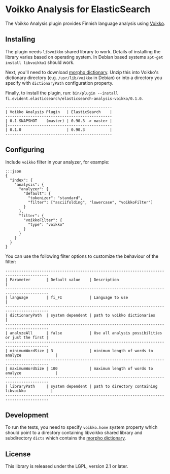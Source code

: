 Voikko Analysis for ElasticSearch
=================================

The Voikko Analysis plugin provides Finnish language analysis using [Voikko](http://voikko.puimula.org/).

Installing
----------

The plugin needs `libvoikko` shared library to work. Details of installing the library varies
based on operating system. In Debian based systems `apt-get install libvoikko1` should work.

Next, you'll need to download [morpho dictionary](http://www.puimula.org/htp/testing/voikko-snapshot/dict-morpho.zip).
Unzip this into Voikko's dictionary directory (e.g. `/usr/lib/voikko` in Debian) or into a directory you specify with
`dictionaryPath` configuration property.

Finally, to install the plugin, run: `bin/plugin --install fi.evident.elasticsearch/elasticsearch-analysis-voikko/0.1.0`.

    -----------------------------------------------
    | Voikko Analysis Plugin   | ElasticSearch    |
    -----------------------------------------------
    | 0.1-SNAPSHOT    (master) | 0.90.3 -> master |
    |----------------------------------------------
    | 0.1.0                    | 0.90.3           |
    -----------------------------------------------

Configuring
-----------

Include `voikko` filter in your analyzer, for example:

    :::json
    {
      "index": {
        "analysis": {
          "analyzer": {
            "default": {
              "tokenizer": "standard",
              "filter": ["asciifolding", "lowercase", "voikkoFilter"]
            }
          },
          "filter": {
            "voikkoFilter": {
              "type": "voikko"
            }
          }
        }
      }
    }

You can use the following filter options to customize the behaviour of the filter:

    -----------------------------------------------------------------------------------------
    | Parameter       | Default value    | Description                                      |
    -----------------------------------------------------------------------------------------
    | language        | fi_FI            | Language to use                                  |
    -----------------------------------------------------------------------------------------
    | dictionaryPath  | system dependent | path to voikko dictionaries                      |
    -----------------------------------------------------------------------------------------
    | analyzeAll      | false            | Use all analysis possibilities or just the first |
    -----------------------------------------------------------------------------------------
    | minimumWordSize | 3                | minimum length of words to analyze               |
    -----------------------------------------------------------------------------------------
    | maximumWordSize | 100              | maximum length of words to analyze               |
    -----------------------------------------------------------------------------------------
    | libraryPath     | system dependent | path to directory containing libvoikko           |
    -----------------------------------------------------------------------------------------

Development
-----------

To run the tests, you need to specify `voikko.home` system property which should point to
a directory containing libvoikko shared library and subdirectory `dicts` which contains
the [morpho dictionary](http://www.puimula.org/htp/testing/voikko-snapshot/dict-morpho.zip).

License
-------

This library is released under the LGPL, version 2.1 or later.

